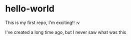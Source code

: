 # hello-world
This is my first repo, I'm exciting!! :v

I've created a long time ago, but I never saw what was this
